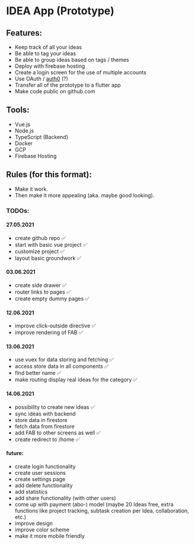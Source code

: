 # IDEA App (Prototype)

## Features:
- Keep track of all your ideas
- Be able to tag your ideas
- Be able to group ideas based on tags / themes
- Deploy with firebase hosting
- Create a login screen for the use of multiple accounts
- Use OAuth / <a href="https://auth0.com/">auth0</a> (?)
- Transfer all of the prototype to a flutter app
- Make code public on github.com

## Tools:
- Vue.js
- Node.js
- TypeScript (Backend)
- Docker
- GCP
- Firebase Hosting

## Rules (for this format):
- Make it work.
- Then make it more appealing (aka. maybe good looking).

### TODOs:
#### 27.05.2021

- create github repo ✅
- start with basic vue project ✅
- customize project ✅
- layout basic groundwork ✅


#### 03.06.2021

- create side drawer ✅
- router links to pages ✅
- create empty dummy pages ✅

#### 12.06.2021
- improve click-outside directive ✅
- improve rendering of FAB ✅

#### 13.06.2021

- use vuex for data storing and fetching ✅
- access store data in all components ✅
- find better name ✅
- make routing display real ideas for the category ✅


#### 14.06.2021

- possibility to create new ideas ✅
- sync ideas with backend
- store data in firestore
- fetch data from firestore
- add FAB to other screens as well ✅
- create redirect to /home ✅


#### future:
- create login functionality
- create user sessions
- create settings page
- add delete functionality
- add statistics
- add share functionality (with other users)
- come up with payment (abo-) model (maybe 20 Ideas free, extra functions like project tracking, subtask creation per Idea, collaboration, etc.)
- improve design
- improve color scheme
- make it more mobile friendly